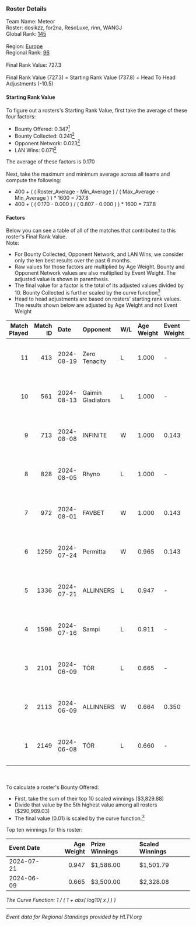 ### Roster Details<br />
Team Name: Meteor<br />
Roster: dosikzz, for2na, ResoLuxe, rinn, WANGJ<br />
Global Rank: [145](../../standings_global_2024_08_28.md)<br />
<br />
Region: [Europe]( ../../standings_europe_2024_08_28.md)<br />
Regional Rank: [96]( ../../standings_europe_2024_08_28.md)<br />
<br />
Final Rank Value:  727.3<br />
<br />
Final Rank Value (727.3) = Starting Rank Value (737.8) + Head To Head Adjustments (-10.5)<br />

#### Starting Rank Value<br />
To figure out a rosters's Starting Rank Value, first take the average of these four factors:<br />
- Bounty Offered: 0.347[<sup>1</sup>](#table2)
- Bounty Collected: 0.241[<sup>2</sup>](#table1)
- Opponent Network: 0.023[<sup>2</sup>](#table1)
- LAN Wins: 0.071[<sup>2</sup>](#table1)

The average of these factors is 0.170<br />
<br />
Next, take the maximum and minimum average across all teams and compute the following:<br />
- 400 + ( ( Roster_Average - Min_Average ) / ( Max_Average - Min_Average ) ) * 1600 = 737.8
- 400 + ( ( 0.170 - 0.000 ) / ( 0.807 - 0.000 ) ) * 1600 = 737.8


#### Factors<br />
Below you can see a table of all of the matches that contributed to this roster's Final Rank Value.<br />
Note:<br />

- For Bounty Collected, Opponent Network, and LAN Wins, we consider only the ten best results over the past 6 months.
- Raw values for those factors are multiplied by Age Weight. Bounty and Opponent Network values are also multiplied by Event Weight. The adjusted value is shown in parenthesis.
- The final value for a factor is the total of its adjusted values divided by 10. Bounty Collected is further scaled by the curve function[<sup>3</sup>](#curveFunction)
- Head to head adjustments are based on rosters' starting rank values. The results shown below are adjusted by Age Weight and not Event Weight
<span id="table1"></span><br />


| Match Played | Match ID | Date       | Opponent          | W/L | Age Weight | Event Weight | Bounty Collected | Opponent Network | LAN Wins  | H2H Adj. | Roster                                     |
| -: | -: | :- | :- | :- | :- | :- | :- | :- | :- | -: | :- |
|           11 |      413 | 2024-08-19 | Zero Tenacity     | L   | 1.000      | -            | -                | -                | -         |    -4.59 | dosikzz, for2na, ResoLuxe, rinn, WANGJ     |
|           10 |      561 | 2024-08-13 | Gaimin Gladiators | L   | 1.000      | -            | -                | -                | -         |   -10.22 | dosikzz, for2na, ResoLuxe, rinn, WANGJ     |
|            9 |      713 | 2024-08-08 | INFINITE          | W   | 1.000      | 0.143        | 0.000 (0.000)    | 0.158 (0.023)    | 0 (0.000) |     9.96 | dosikzz, for2na, ResoLuxe, rinn, WANGJ     |
|            8 |      828 | 2024-08-05 | Rhyno             | L   | 1.000      | -            | -                | -                | -         |   -20.03 | dosikzz, for2na, ResoLuxe, rinn, WANGJ     |
|            7 |      972 | 2024-08-01 | FAVBET            | W   | 1.000      | 0.143        | 0.003 (0.000)    | 0.514 (0.073)    | 0 (0.000) |    19.15 | dosikzz, for2na, ResoLuxe, rinn, WANGJ     |
|            6 |     1259 | 2024-07-24 | Permitta          | W   | 0.965      | 0.143        | 0.036 (0.005)    | 0.932 (0.128)    | 0 (0.000) |    23.18 | dosikzz, for2na, ResoLuxe, rinn, WANGJ     |
|            5 |     1336 | 2024-07-21 | ALLINNERS         | L   | 0.947      | -            | -                | -                | -         |   -13.95 | dosikzz, F0R3VER, for2na, OxygeN, rinn     |
|            4 |     1598 | 2024-07-16 | Sampi             | L   | 0.911      | -            | -                | -                | -         |    -8.36 | dosikzz, for2na, ResoLuxe, rinn, WANGJ     |
|            3 |     2101 | 2024-06-09 | TÓR               | L   | 0.665      | -            | -                | -                | -         |    -7.37 | dosikzz, dukefissura, for2na, OxygeN, rinn |
|            2 |     2113 | 2024-06-09 | ALLINNERS         | W   | 0.664      | 0.350        | 0.008 (0.002)    | 0.024 (0.006)    | 1 (0.664) |     9.17 | dosikzz, dukefissura, for2na, OxygeN, rinn |
|            1 |     2149 | 2024-06-08 | TÓR               | L   | 0.660      | -            | -                | -                | -         |    -7.46 | dosikzz, dukefissura, for2na, OxygeN, rinn |

<br />
<span id="table2"></span><br />
To calculate a roster's Bounty Offered:<br />

- First, take the sum of their top 10 scaled winnings ($3,829.88)
- Divide that value by the 5th highest value among all rosters ($290,989.03)
- The final value (0.01) is scaled by the curve function.[<sup>3</sup>](#curveFunction)

Top ten winnings for this roster:<br />

| Event Date | Age Weight | Prize Winnings | Scaled Winnings |
| :- | -: | :- | :- |
| 2024-07-21 |      0.947 | $1,586.00      | $1,501.79       |
| 2024-06-09 |      0.665 | $3,500.00      | $2,328.08       |


<span id="curveFunction"></span>_The Curve Function: 1 / ( 1 + abs( log10( x ) ) )_<br />

---
_Event data for Regional Standings provided by HLTV.org_<br />
